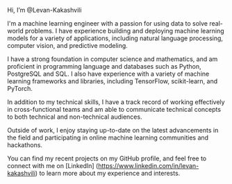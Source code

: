 Hi, I’m @Levan-Kakashvili

I'm a machine learning engineer with a passion for using data to solve real-world problems. I have experience building and deploying machine learning models for a variety of applications, including natural language processing, computer vision, and predictive modeling.

I have a strong foundation in computer science and mathematics, and am proficient in programming language and databases such as Python, PostgreSQL and SQL. I also have experience with a variety of machine learning frameworks and libraries, including TensorFlow, scikit-learn, and PyTorch.

In addition to my technical skills, I have a track record of working effectively in cross-functional teams and am able to communicate technical concepts to both technical and non-technical audiences.

Outside of work, I enjoy staying up-to-date on the latest advancements in the field and participating in online machine learning communities and hackathons.

You can find my recent projects on my GitHub profile, and feel free to connect with me on [LinkedIn] (https://www.linkedin.com/in/levan-kakashvili) to learn more about my experience and interests.
<!---
Levan-Kakashvili/Levan-Kakashvili is a ✨ special ✨ repository because its `README.md` (this file) appears on your GitHub profile.
You can click the Preview link to take a look at your changes.
--->
